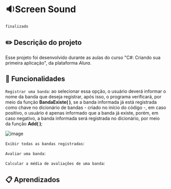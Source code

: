# 🔉Screen Sound
`finalizado`

## ✏️ Descrição do projeto
Esse projeto foi desenvolvido durante as aulas do curso "C#: Criando sua primeira aplicação", da plataforma _Alura_.

## 🔨 Funcionalidades
`Registrar uma banda`: ao selecionar essa opção, o usuário deverá informar o nome da banda que deseja registrar, após isso, o programa verificará, por meio da função **BandaExiste( )**, se a banda informada já está registrada como chave no dicionário de bandas - criado no início do código -, em caso positivo, o usuário é apenas informado que a banda já existe, porém, em caso negativo, a banda informada será registrada no dicionário, por meio da função **Add( )**;

  ![image](https://github.com/Maria-Faria/ScreenSound/assets/114308727/6c185189-4c08-463c-adae-575535f37afb)


`Exibir todas as bandas registradas`:

`Avaliar uma banda`: 

`Calcular a média de avaliações de uma banda`: 

## 📋 Aprendizados
